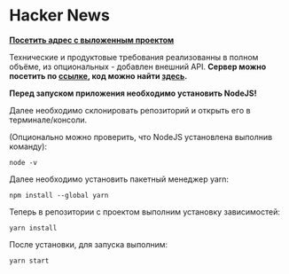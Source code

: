 # Hacker News
**[Посетить адрес с выложенным проектом](https://avito-test-task-h1jvq4rsl-shortytapki.vercel.app/)**

Технические и продуктовые требования реализованны в полном объёме, из опциональных - добавлен внешний API.
**Сервер можно посетить по [ссылке](https://st-news-api-production.up.railway.app/), код можно найти [здесь](https://github.com/shortytapki/api).**


**Перед запуском приложения необходимо установить NodeJS!**

Далее необходимо склонировать репозиторий и открыть его в терминале/консоли.


(Опционально можно проверить, что NodeJS установлена выполнив команду):

```
node -v
```

Далее необходимо установить пакетный менеджер yarn:

```
npm install --global yarn
```

Теперь в репозитории с проектом выполним установку зависимостей:

```
yarn install
```

После установки, для запуска выполним:

```
yarn start
```

